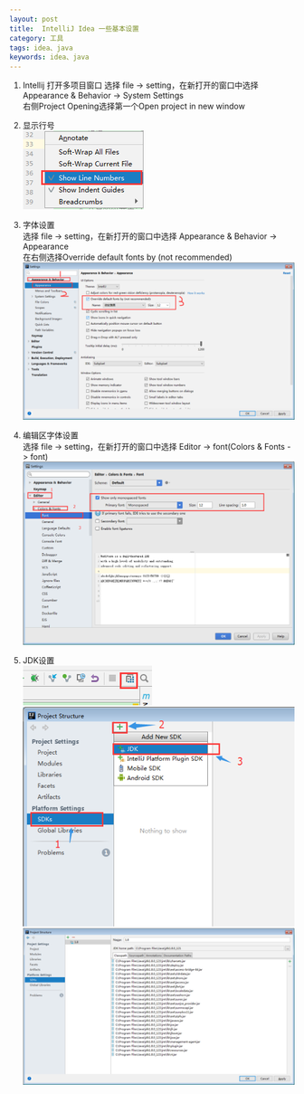 ```yaml
---
layout: post
title:  IntelliJ Idea 一些基本设置
category: 工具
tags: idea、java
keywords: idea、java
---
```


1. Intellij 打开多项目窗口
选择 file -> setting，在新打开的窗口中选择 Appearance & Behavior -> System Settings  
右侧Project Opening选择第一个Open project in new window

2. 显示行号    
![显示行号](/img/IntelliJ/line.png)

3. 字体设置  
选择 file -> setting，在新打开的窗口中选择 Appearance & Behavior -> Appearance  
在右侧选择Override default fonts by (not recommended)  
![字体设置](/img/IntelliJ/font.png)  

4. 编辑区字体设置    
选择 file -> setting，在新打开的窗口中选择 Editor -> font(Colors & Fonts -> font)  
![字体设置](/img/IntelliJ/font001.png)   

5. JDK设置  
![JDK设置](/img/jdk/jdk001.png)   
![JDK设置](/img/jdk/jdk002.png)   
![JDK设置](/img/jdk/jdk003.png)   
